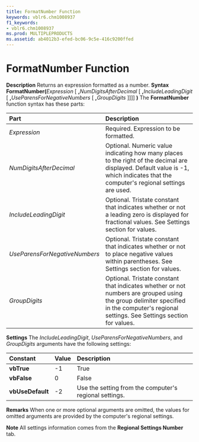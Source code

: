 ```yaml
---
title: FormatNumber Function
keywords: vblr6.chm1008937
f1_keywords:
- vblr6.chm1008937
ms.prod: MULTIPLEPRODUCTS
ms.assetid: ab4012b3-efed-bc06-9c5e-416c9200ffed
---
```



# FormatNumber Function



 **Description**
Returns an expression formatted as a number.
 **Syntax**
 **FormatNumber(**_Expression_ [ **,**_NumDigitsAfterDecimal_ [ **,**_IncludeLeadingDigit_ [ **,**_UseParensForNegativeNumbers_ [ **,**_GroupDigits_ ]]]] **)**
The  **FormatNumber** function syntax has these parts:


|**Part**|**Description**|
|:-----|:-----|
| _Expression_|Required. Expression to be formatted.|
| _NumDigitsAfterDecimal_|Optional. Numeric value indicating how many places to the right of the decimal are displayed. Default value is -1, which indicates that the computer's regional settings are used.|
| _IncludeLeadingDigit_|Optional. Tristate constant that indicates whether or not a leading zero is displayed for fractional values. See Settings section for values.|
| _UseParensForNegativeNumbers_|Optional. Tristate constant that indicates whether or not to place negative values within parentheses. See Settings section for values.|
| _GroupDigits_|Optional. Tristate constant that indicates whether or not numbers are grouped using the group delimiter specified in the computer's regional settings. See Settings section for values.|
 **Settings**
The  _IncludeLeadingDigit_, _UseParensForNegativeNumbers_, and _GroupDigits_ arguments have the following settings:


|**Constant**|**Value**|**Description**|
|:-----|:-----|:-----|
|**vbTrue**|-1|True|
|**vbFalse**| 0|False|
|**vbUseDefault**|-2|Use the setting from the computer's regional settings.|
 **Remarks**
When one or more optional arguments are omitted, the values for omitted arguments are provided by the computer's regional settings.

 **Note**  All settings information comes from the  **Regional Settings Number** tab.


